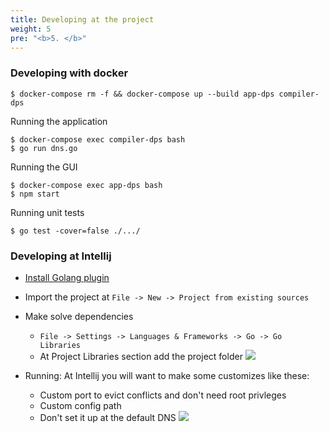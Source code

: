 ```yaml
---
title: Developing at the project
weight: 5
pre: "<b>5. </b>"
---
```


### Developing with docker

	$ docker-compose rm -f && docker-compose up --build app-dps compiler-dps

Running the application 

```
$ docker-compose exec compiler-dps bash
$ go run dns.go
```

Running the GUI

```
$ docker-compose exec app-dps bash
$ npm start
```

Running unit tests

	$ go test -cover=false ./.../

### Developing at Intellij 
* [Install Golang plugin](https://github.com/go-lang-plugin-org)
* Import the project at `File -> New -> Project from existing sources`
* Make solve dependencies 
    * `File -> Settings -> Languages & Frameworks -> Go -> Go Libraries`
    * At Project Libraries section add the project folder
![](http://pix.toile-libre.org/upload/original/1499630100.png)


* Running: At Intellij you will want to make some customizes like these:
    * Custom port to evict conflicts and don't need root privleges
    * Custom config path
    * Don't set it up at the default DNS
![](http://i.imgur.com/gCUCndC.jpg)

